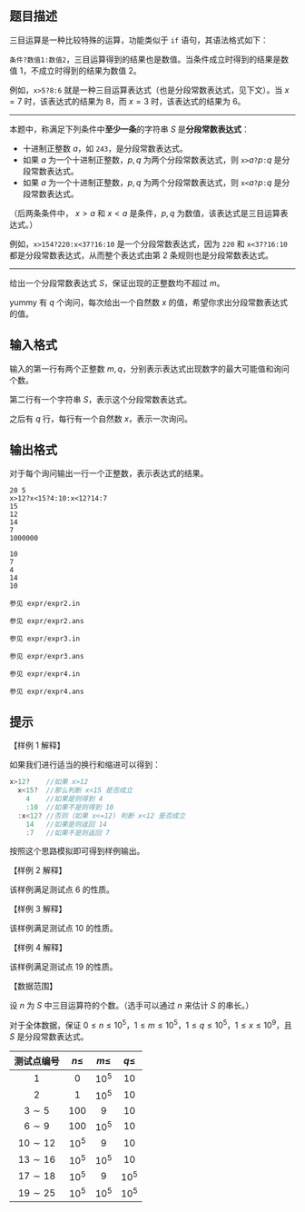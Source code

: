 ## 题目描述
三目运算是一种比较特殊的运算，功能类似于 `if` 语句，其语法格式如下：

`条件?数值1:数值2`，三目运算得到的结果也是数值。当条件成立时得到的结果是数值 1，不成立时得到的结果为数值 2。

例如，`x>5?8:6` 就是一种三目运算表达式（也是分段常数表达式，见下文）。当 $x=7$ 时，该表达式的结果为 $8$，而 $x=3$ 时，该表达式的结果为 $6$。

---

本题中，称满足下列条件中**至少一条**的字符串 $S$ 是**分段常数表达式**：

- 十进制正整数 $a$，如 `243`，是分段常数表达式。
- 如果 $a$ 为一个十进制正整数，$p,q$ 为两个分段常数表达式，则 $\texttt{x>}a\texttt{?}p\texttt{:}q$ 是分段常数表达式。
- 如果 $a$ 为一个十进制正整数，$p,q$ 为两个分段常数表达式，则 $\texttt{x<}a\texttt{?}p\texttt{:}q$ 是分段常数表达式。

（后两条条件中， $x>a$ 和 $x<a$ 是条件，$p,q$ 为数值，该表达式是三目运算表达式。）

例如，`x>154?220:x<37?16:10` 是一个分段常数表达式，因为 `220` 和 `x<37?16:10` 都是分段常数表达式，从而整个表达式由第 2 条规则也是分段常数表达式。

---

给出一个分段常数表达式 $S$，保证出现的正整数均不超过 $m$。

yummy 有 $q$ 个询问，每次给出一个自然数 $x$ 的值，希望你求出分段常数表达式的值。

## 输入格式
输入的第一行有两个正整数 $m,q$，分别表示表达式出现数字的最大可能值和询问个数。

第二行有一个字符串 $S$，表示这个分段常数表达式。

之后有 $q$ 行，每行有一个自然数 $x$，表示一次询问。

## 输出格式
对于每个询问输出一行一个正整数，表示表达式的结果。

```input1
20 5
x>12?x<15?4:10:x<12?14:7
15
12
14
7
1000000
```

```output1
10
7
4
14
10

```

```input2
参见 expr/expr2.in
```

```output2
参见 expr/expr2.ans
```

```input3
参见 expr/expr3.in
```

```output3
参见 expr/expr3.ans
```

```input4
参见 expr/expr4.in
```

```output4
参见 expr/expr4.ans
```

## 提示
【样例 1 解释】

如果我们进行适当的换行和缩进可以得到：

```cpp
x>12?    //如果 x>12
  x<15?  //那么判断 x<15 是否成立
    4    //如果是则得到 4
    :10  //如果不是则得到 10
  :x<12? //否则（如果 x<=12) 判断 x<12 是否成立
    14   //如果是则返回 14
    :7   //如果不是则返回 7
```

按照这个思路模拟即可得到样例输出。

【样例 2 解释】

该样例满足测试点 $6$ 的性质。

【样例 3 解释】

该样例满足测试点 $10$ 的性质。

【样例 4 解释】

该样例满足测试点 $19$ 的性质。

【数据范围】

设 $n$ 为 $S$ 中三目运算符的个数。（选手可以通过 $n$ 来估计 $S$ 的串长。）

对于全体数据，保证 $0\le n\le 10^5$，$1\le m\le 10^5$，$1\le q\le 10^5​$，$1\le x\le 10^9$，且 $S$ 是分段常数表达式。

| 测试点编号  | $n\le$ | $m\le$ | $q\le$ |
|:-:|:-:|:-:|:-:|
| $1$         | $0$    | $10^5$ | $10$   |
| $2$         | $1$   | $10^5$ | $10$   |
| $3\sim 5$   | $100$ | $9$    | $10$   |
| $6\sim 9$   | $100$ | $10^5$ | $10$   |
| $10\sim 12$ | $10^5$ | $9$    | $10$   |
| $13\sim 16$ | $10^5$ | $10^5$ | $10$   |
| $17\sim 18$ | $10^5$ | $9$    | $10^5$ |
| $19\sim 25$ | $10^5$ | $10^5$ | $10^5$ |

